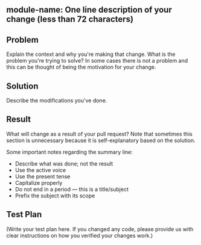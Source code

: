 <!--
Thank you for sending the PR! We appreciate you spending the time to work on
these changes.

Help us understand your motivation by explaining why you decided to make this change.

Happy contributing!

- Comments should be formatted to a width no greater than 80 columns.

- Files should be exempt of trailing spaces.

- We adhere to a specific format for commit messages. Please write your commit
messages along these guidelines. Please keep the line width no greater than 80
columns (You can use `fmt -n -p -w 80` to accomplish this).


-->

## module-name: One line description of your change (less than 72 characters)

## Problem

Explain the context and why you're making that change. What is the problem
you're trying to solve? In some cases there is not a problem and this can be
thought of being the motivation for your change.

## Solution

Describe the modifications you've done.

## Result

What will change as a result of your pull request? Note that sometimes this
section is unnecessary because it is self-explanatory based on the solution.

Some important notes regarding the summary line:

- Describe what was done; not the result
- Use the active voice
- Use the present tense
- Capitalize properly
- Do not end in a period — this is a title/subject
- Prefix the subject with its scope

## Test Plan

(Write your test plan here. If you changed any code, please provide us with
clear instructions on how you verified your changes work.)
